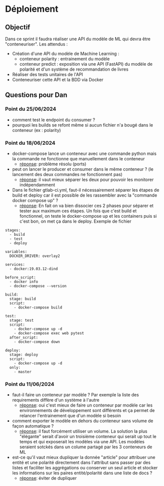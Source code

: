 # Déploiement

## Objectif

Dans ce sprint il faudra réaliser une API du modèle de ML qui devra être "conteneuriser". Les attendus :

* Création d'une API du modèle de Machine Learning :
   * conteneur polarity : entrainement du modèle
   * conteneur predict : exposition via une API (FastAPI) du modèle de polarité et d'un système de recommandation de livres
* Réaliser des tests unitaires de l'API
* Conteneuriser cette API et la BDD via Docker

## Questions pour Dan

### Point du 25/06/2024
* comment test le endpoint du consumer ?
* pourquoi les builds se refont même si aucun fichier n'a bougé dans le conteneur (ex : polarity)


### Point du 18/06/2024
* docker-compose lance un conteneur avec une commande python mais la commande ne fonctionne que manuellement dans le conteneur
    * <ins>réponse</ins>: problème résolu (ports)
* peut on lancer le producer et consumer dans le même conteneur ? (le lancement des deux commandes ne fonctionnent pas)
    * <ins>réponse</ins>: il vaut mieux séparer les deux pour pouvoir les monitorer indépendamment
* Dans le fichier gtlab-ci.yml, faut-il nécessairement séparer les étapes de build et deploy car il est possible de les rassembler avec la "commande docker compose up" ?
    * <ins>réponse</ins>: En fait on va bien dissocier ces 2 phases pour séparer et tester aux maximum ces étapes. Un fois que c'est build et fonctionnel, on teste le docker-compose up et les containers puis si c'est bon, on met ça dans le deploy. Exemple de fichier

```
stages:
  - build
  - test
  - deploy

variables:
  DOCKER_DRIVER: overlay2

services:
  - docker:19.03.12-dind

before_script:
  - docker info
  - docker-compose --version

build:
  stage: build
  script:
    - docker-compose build

test:
  stage: test
  script:
    - docker-compose up -d
    - docker-compose exec web pytest
  after_script:
    - docker-compose down

deploy:
  stage: deploy
  script:
    - docker-compose up -d
  only:
    - master
```
### Point du 11/06/2024
* faut-il faire un conteneur par modèle ? Par exemple la liste des requirements diffère d'un système à l'autre
    * <ins>réponse</ins>: oui c'est mieux de faire un conteneur par modèle car les environnements de développement sont différents et ça permet de relancer l'entrainement que d'un modèle si besoin
* comment exporter le modèle en dehors du conteneur sans volume de façon automatique ?
    * <ins>réponse</ins>: il faut forcément utiliser un volume. La solution la plus "élégante" serait d'avoir un troisième conteneur qui serait up tout le temps et qui exposerait les modèles via une API. Les modèles seraient sotckés dans un colume partagé par les 3 conteneurs de ML
* est-ce qu'il vaut mieux dupliquer la donnée "article" pour attribuer une entité et une polarité directement dans l'attribut sans passer par des listes et faciliter les aggrégations ou conserver un seul article et stocker les informations sur les paires entité/polarité dans une liste de docs ?
    * <ins>réponse</ins>: éviter de dupliquer

